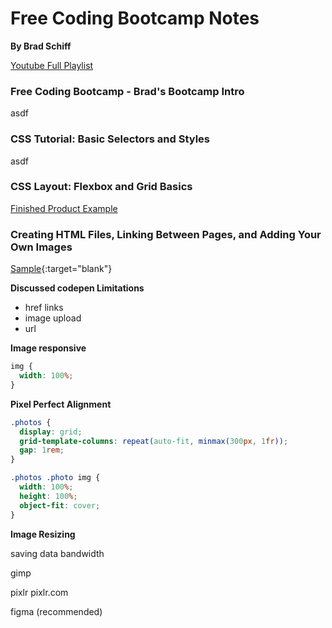 # Free Coding Bootcamp Notes

**By Brad Schiff**

[Youtube Full Playlist](https://www.youtube.com/playlist?list=PLpcSpRrAaOargYaCNYxZCiFIp9YTqEl-l)



### Free Coding Bootcamp - Brad's Bootcamp Intro

asdf





### CSS Tutorial: Basic Selectors and Styles

asdf





### CSS Layout: Flexbox and Grid Basics

[Finished Product Example](https://codepen.io/learnwebcode/pen/vYGExYx?editors=1100)





### Creating HTML Files, Linking Between Pages, and Adding Your Own Images

[Sample](/fcb-04/index.html){:target="blank"}

**Discussed codepen Limitations**

* href links
* image upload
* url



**Image responsive**

```css
img {
  width: 100%;
}
```



**Pixel Perfect Alignment**

```css
.photos {
  display: grid;
  grid-template-columns: repeat(auto-fit, minmax(300px, 1fr));
  gap: 1rem;
}

.photos .photo img {
  width: 100%;
  height: 100%;
  object-fit: cover;
}
```



 **Image Resizing**

saving data bandwidth

gimp 

pixlr pixlr.com

figma (recommended)









